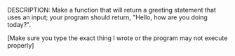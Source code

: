 DESCRIPTION:
Make a function that will return a greeting statement that uses an input; your program should return, "Hello, <name> how are you doing today?".

[Make sure you type the exact thing I wrote or the program may not execute properly]

